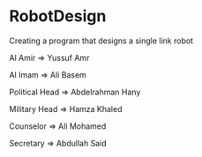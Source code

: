 # RobotDesign
Creating a program that designs a single link robot

Al Amir => Yussuf Amr

Al Imam => Ali Basem

Political Head => Abdelrahman Hany

Military Head => Hamza Khaled

Counselor => Ali Mohamed

Secretary => Abdullah Said
